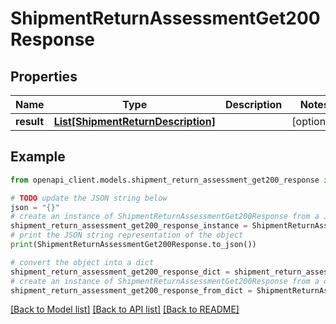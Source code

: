 # ShipmentReturnAssessmentGet200Response


## Properties

Name | Type | Description | Notes
------------ | ------------- | ------------- | -------------
**result** | [**List[ShipmentReturnDescription]**](ShipmentReturnDescription.md) |  | [optional] 

## Example

```python
from openapi_client.models.shipment_return_assessment_get200_response import ShipmentReturnAssessmentGet200Response

# TODO update the JSON string below
json = "{}"
# create an instance of ShipmentReturnAssessmentGet200Response from a JSON string
shipment_return_assessment_get200_response_instance = ShipmentReturnAssessmentGet200Response.from_json(json)
# print the JSON string representation of the object
print(ShipmentReturnAssessmentGet200Response.to_json())

# convert the object into a dict
shipment_return_assessment_get200_response_dict = shipment_return_assessment_get200_response_instance.to_dict()
# create an instance of ShipmentReturnAssessmentGet200Response from a dict
shipment_return_assessment_get200_response_from_dict = ShipmentReturnAssessmentGet200Response.from_dict(shipment_return_assessment_get200_response_dict)
```
[[Back to Model list]](../README.md#documentation-for-models) [[Back to API list]](../README.md#documentation-for-api-endpoints) [[Back to README]](../README.md)


